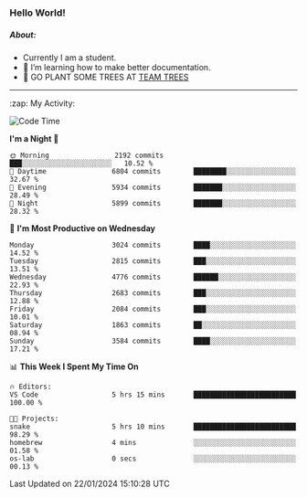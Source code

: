 ### Hello World!

##### About:
- Currently I am a student.
- 🌱 I’m learning how to make better documentation.
- 🌱 GO PLANT SOME TREES AT [TEAM TREES](https://teamtrees.org/)

---
  <summary>:zap: My Activity:</summary>
  
<!--START_SECTION:waka-->
![Code Time](http://img.shields.io/badge/Code%20Time-1%2C274%20hrs%2010%20mins-blue)

**I'm a Night 🦉** 

```text
🌞 Morning                2192 commits        ███░░░░░░░░░░░░░░░░░░░░░░   10.52 % 
🌆 Daytime                6804 commits        ████████░░░░░░░░░░░░░░░░░   32.67 % 
🌃 Evening                5934 commits        ███████░░░░░░░░░░░░░░░░░░   28.49 % 
🌙 Night                  5899 commits        ███████░░░░░░░░░░░░░░░░░░   28.32 % 
```
📅 **I'm Most Productive on Wednesday** 

```text
Monday                   3024 commits        ████░░░░░░░░░░░░░░░░░░░░░   14.52 % 
Tuesday                  2815 commits        ███░░░░░░░░░░░░░░░░░░░░░░   13.51 % 
Wednesday                4776 commits        ██████░░░░░░░░░░░░░░░░░░░   22.93 % 
Thursday                 2683 commits        ███░░░░░░░░░░░░░░░░░░░░░░   12.88 % 
Friday                   2084 commits        ███░░░░░░░░░░░░░░░░░░░░░░   10.01 % 
Saturday                 1863 commits        ██░░░░░░░░░░░░░░░░░░░░░░░   08.94 % 
Sunday                   3584 commits        ████░░░░░░░░░░░░░░░░░░░░░   17.21 % 
```


📊 **This Week I Spent My Time On** 

```text
🔥 Editors: 
VS Code                  5 hrs 15 mins       █████████████████████████   100.00 % 

🐱‍💻 Projects: 
snake                    5 hrs 10 mins       █████████████████████████   98.29 % 
homebrew                 4 mins              ░░░░░░░░░░░░░░░░░░░░░░░░░   01.58 % 
os-lab                   0 secs              ░░░░░░░░░░░░░░░░░░░░░░░░░   00.13 % 
```


 Last Updated on 22/01/2024 15:10:28 UTC
<!--END_SECTION:waka-->
